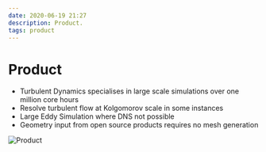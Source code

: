 ```yaml
---
date: 2020-06-19 21:27
description: Product.
tags: product
---
```

# Product

* Turbulent Dynamics specialises in large scale simulations over one million core hours
* Resolve turbulent flow at Kolgomorov scale in some instances
* Large Eddy Simulation where DNS not possible
* Geometry input from open source products requires no mesh generation



![Product](/Images/sail.png)


